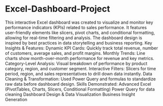 # Excel-Dashboard-Project
This interactive Excel dashboard was created to visualize and monitor key performance indicators (KPIs) related to sales performance. It features user-friendly elements like slicers, pivot charts, and conditional formatting, allowing for real-time filtering and analysis. The dashboard design is inspired by best practices in data storytelling and business reporting.
Key Insights & Features:
Dynamic KPI Cards: Quickly track total revenue, number of customers, average sales, and profit margins.
Monthly Trends: Line charts show month-over-month performance for revenue and key metrics.
Category-Level Analysis: Visual breakdown of performance by product category, region, and customer segment.
Interactive Filters: Slicers for time period, region, and sales representatives to drill down data instantly.
Data Cleaning & Transformation: Used Power Query and formulas to standardize raw data before dashboard design.
Skills Demonstrated:
Advanced Excel (PivotTables, Charts, Slicers, Conditional Formatting)
Power Query for data cleaning
Dashboard Design & Data Visualization
Business Insight Generation
